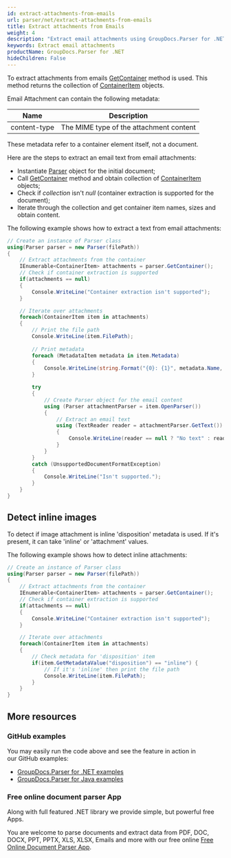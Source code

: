 ```yaml
---
id: extract-attachments-from-emails
url: parser/net/extract-attachments-from-emails
title: Extract attachments from Emails
weight: 4
description: "Extract email attachments using GroupDocs.Parser for .NET"
keywords: Extract email attachments
productName: GroupDocs.Parser for .NET
hideChildren: False
---
```

To extract attachments from emails [GetContainer](https://reference.groupdocs.com/net/parser/groupdocs.parser/parser/methods/getcontainer) method is used. This method returns the collection of [ContainerItem](https://reference.groupdocs.com/net/parser/groupdocs.parser.data/containeritem) objects.

Email Attachment can contain the following metadata:

| Name | Description |
| --- | --- |
| content-type | The MIME type of the attachment content |

These metadata refer to a container element itself, not a document.

Here are the steps to extract an email text from email attachments:

*   Instantiate [Parser](https://reference.groupdocs.com/net/parser/groupdocs.parser/parser) object for the initial document;
*   Call [GetContainer](https://reference.groupdocs.com/net/parser/groupdocs.parser/parser/methods/getcontainer) method and obtain collection of [ContainerItem](https://reference.groupdocs.com/net/parser/groupdocs.parser.data/containeritem) objects;
*   Check if *collection* isn't *null* (container extraction is supported for the document);
*   Iterate through the collection and get container item names, sizes and obtain content.

The following example shows how to extract a text from email attachments:

```csharp
// Create an instance of Parser class
using(Parser parser = new Parser(filePath))
{
    // Extract attachments from the container
    IEnumerable<ContainerItem> attachments = parser.GetContainer();
    // Check if container extraction is supported
    if(attachments == null)
    {
        Console.WriteLine("Container extraction isn't supported");
    }

    // Iterate over attachments
    foreach(ContainerItem item in attachments)
    {
		// Print the file path
		Console.WriteLine(item.FilePath);
       
        // Print metadata
        foreach (MetadataItem metadata in item.Metadata)
        {
            Console.WriteLine(string.Format("{0}: {1}", metadata.Name, metadata.Value));
        }

		try
        {
            // Create Parser object for the email content
            using (Parser attachmentParser = item.OpenParser())
            {
                // Extract an email text
                using (TextReader reader = attachmentParser.GetText())
                {
                    Console.WriteLine(reader == null ? "No text" : reader.ReadToEnd());
                }
            }
        }
        catch (UnsupportedDocumentFormatException)
        {
            Console.WriteLine("Isn't supported.");
        }
	}
}
```

## Detect inline images

To detect if image attachment is inline 'disposition' metadata is used. If it's present, it can take 'inline' or 'attachment' values.

The following example shows how to detect inline attachments:

```csharp
// Create an instance of Parser class
using(Parser parser = new Parser(filePath))
{
    // Extract attachments from the container
    IEnumerable<ContainerItem> attachments = parser.GetContainer();
    // Check if container extraction is supported
    if(attachments == null)
    {
        Console.WriteLine("Container extraction isn't supported");
    }

    // Iterate over attachments
    foreach(ContainerItem item in attachments)
    {
        // Check metadata for 'disposition' item
        if(item.GetMetadataValue("disposition") == "inline") {
		    // If it's 'inline' then print the file path
		    Console.WriteLine(item.FilePath);
        }
    }
}
```

## More resources

### GitHub examples

You may easily run the code above and see the feature in action in our GitHub examples:

*   [GroupDocs.Parser for .NET examples](https://github.com/groupdocs-parser/GroupDocs.Parser-for-.NET)    
*   [GroupDocs.Parser for Java examples](https://github.com/groupdocs-parser/GroupDocs.Parser-for-Java)    

### Free online document parser App

Along with full featured .NET library we provide simple, but powerful free Apps.

You are welcome to parse documents and extract data from PDF, DOC, DOCX, PPT, PPTX, XLS, XLSX, Emails and more with our free online [Free Online Document Parser App](https://products.groupdocs.app/parser).